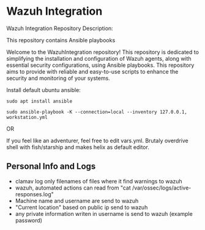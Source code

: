 # Wazuh Integration

Wazuh Integration Repository Description:

This repository contains Ansible playbooks

Welcome to the WazuhIntegration repository! This repository is dedicated to simplifying the installation and configuration of Wazuh agents, along with essential security configurations, using Ansible playbooks. This repository aims to provide with reliable and easy-to-use scripts to enhance the security and monitoring of your systems.


Install default ubuntu ansible:

```shell
sudo apt install ansible
```

```shell
sudo ansible-playbook -K --connection=local --inventory 127.0.0.1, workstation.yml
```

OR

If you feel like an adventurer, feel free to edit vars.yml. Brutaly overdrive shell with fish/starship and makes helix as default editor.

## Personal Info and Logs

* clamav log only filenames of files where it find warnings to wazuh
* wazuh, automated actions can read from "cat /var/ossec/logs/active-responses.log"
* Machine name and username are send to wazuh
* "Current location" based on public ip send to wazuh
* any private information writen in username is send to wazuh (example password)
